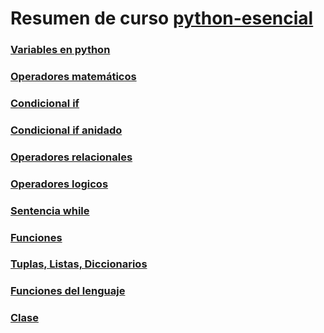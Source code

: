 # Resumen de curso [python-esencial](https://www.linkedin.com/learning/python-esencial)

### [Variables en python](./Presentacion/variables.py)
### [Operadores matemáticos](./OperadoresSentecias/operadoresMatematicos.py)
### [Condicional if](./OperadoresSentecias/condicionaIf.py)
### [Condicional if anidado](./OperadoresSentecias/ifAnidado.py)
### [Operadores relacionales](./OperadoresSentecias/operadoresRelacionales.py)
### [Operadores logicos](./OperadoresSentecias/operadoresLogicos.py)
### [Sentencia while](./OperadoresSentecias/sentenciaWhile.py)
### [Funciones](./UsoDeFunciones/funcion.py)
### [Tuplas, Listas, Diccionarios](./tuplasListasDiccionarios.py)
### [Funciones del lenguaje](./funcionesLenguaje.py)
### [Clase](./clase.py)






